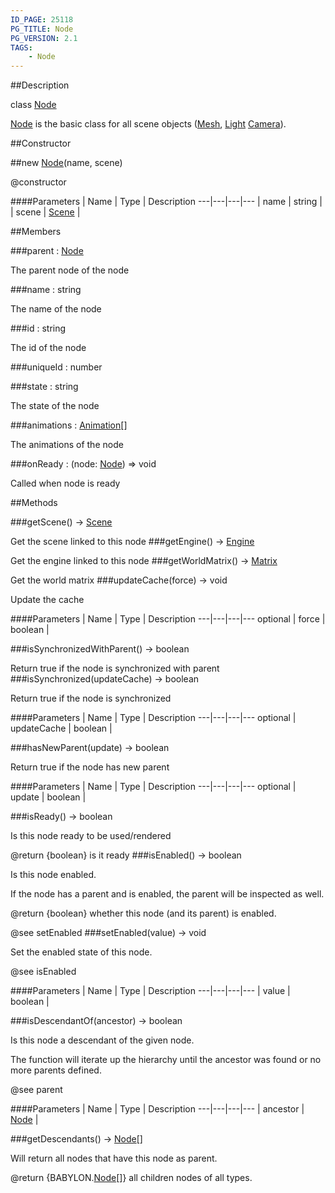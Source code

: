 ```yaml
---
ID_PAGE: 25118
PG_TITLE: Node
PG_VERSION: 2.1
TAGS:
    - Node
---
```

##Description

class [Node](/classes/2.2/Node)

[Node](/classes/2.2/Node) is the basic class for all scene objects ([Mesh](/classes/2.2/Mesh), [Light](/classes/2.2/Light) [Camera](/classes/2.2/Camera)).

##Constructor

##new [Node](/classes/2.2/Node)(name, scene)

@constructor

####Parameters
 | Name | Type | Description
---|---|---|---
 | name | string | 
 | scene | [Scene](/classes/2.2/Scene) | 

##Members

###parent : [Node](/classes/2.2/Node)

The parent node of the node

###name : string

The name of the node

###id : string

The id of the node

###uniqueId : number



###state : string

The state of the node

###animations : [Animation](/classes/2.2/Animation)[]

The animations of the node

###onReady : (node: [Node](/classes/2.2/Node)) =&gt; void

Called when node is ready

##Methods

###getScene() &rarr; [Scene](/classes/2.2/Scene)

Get the scene linked to this node
###getEngine() &rarr; [Engine](/classes/2.2/Engine)

Get the engine linked to this node
###getWorldMatrix() &rarr; [Matrix](/classes/2.2/Matrix)

Get the world matrix
###updateCache(force) &rarr; void

Update the cache

####Parameters
 | Name | Type | Description
---|---|---|---
optional | force | boolean | 

###isSynchronizedWithParent() &rarr; boolean

Return true if the node is synchronized with parent
###isSynchronized(updateCache) &rarr; boolean

Return true if the node is synchronized

####Parameters
 | Name | Type | Description
---|---|---|---
optional | updateCache | boolean | 

###hasNewParent(update) &rarr; boolean

Return true if the node has new parent

####Parameters
 | Name | Type | Description
---|---|---|---
optional | update | boolean | 

###isReady() &rarr; boolean

Is this node ready to be used/rendered

@return {boolean} is it ready
###isEnabled() &rarr; boolean

Is this node enabled.

If the node has a parent and is enabled, the parent will be inspected as well.

@return {boolean} whether this node (and its parent) is enabled.

@see setEnabled
###setEnabled(value) &rarr; void

Set the enabled state of this node.

@see isEnabled

####Parameters
 | Name | Type | Description
---|---|---|---
 | value | boolean | 

###isDescendantOf(ancestor) &rarr; boolean

Is this node a descendant of the given node.

The function will iterate up the hierarchy until the ancestor was found or no more parents defined.

@see parent

####Parameters
 | Name | Type | Description
---|---|---|---
 | ancestor | [Node](/classes/2.2/Node) | 

###getDescendants() &rarr; [Node](/classes/2.2/Node)[]

Will return all nodes that have this node as parent.

@return {BABYLON.[Node](/classes/2.2/Node)[]} all children nodes of all types.
